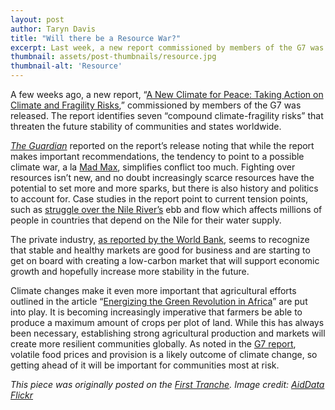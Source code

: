 ```yaml
---
layout: post
author: Taryn Davis
title: "Will there be a Resource War?"
excerpt: Last week, a new report commissioned by members of the G7 was released. The report identifies seven...
thumbnail: assets/post-thumbnails/resource.jpg
thumbnail-alt: 'Resource'
---
```



A few weeks ago, a new report, “[A New Climate for Peace: Taking Action on Climate and Fragility Risks](http://www.newclimateforpeace.org/#report-top),” commissioned by members of the G7 was released. The report identifies seven “compound climate-fragility risks” that threaten the future stability of communities and states worldwide.

*[The Guardian](http://www.theguardian.com/environment/2015/jun/24/g7-climate-change-global-warming-top-foreign-policy-priority-study)* reported on the report’s release noting that while the report makes important recommendations, the tendency to point to a possible climate war, a la [Mad Max](https://en.wikipedia.org/wiki/Mad_Max:_Fury_Road), simplifies conflict too much. Fighting over resources isn’t new, and no doubt increasingly scarce resources have the potential to set more and more sparks, but there is also history and politics to account for.  Case studies in the report point to current tension points, such as [struggle over the Nile River’s](http://www.newclimateforpeace.org/case-study/nile-basin) ebb and flow which affects millions of people in countries that depend on the Nile for their water supply.

The private industry, [as reported by the World Bank](http://blogs.worldbank.org/climatechange/private-sector-addressing-climate-change-whats-good-climate-can-be-good-business?CID=CCG_TTccgEN_D_EXT), seems to recognize that stable and healthy markets are good for business and are starting to get on board with creating a low-carbon market that will support economic growth and hopefully increase more stability in the future.

Climate changes make it even more important that agricultural efforts outlined in the article “[Energizing the Green Revolution in Africa](http://opinionator.blogs.nytimes.com/2015/06/26/energizing-the-green-revolution-in-africa/?&assetType=opinion&assetType=opinion&_r=2)” are put into play. It is becoming increasingly imperative that farmers be able to produce a maximum amount of crops per plot of land. While this has always been necessary, establishing strong agricultural production and markets will create more resilient communities globally. As noted in the [G7 report](http://www.newclimateforpeace.org/#report-top), volatile food prices and provision is a likely outcome of climate change, so getting ahead of it will be important for communities most at risk.


*This piece was originally posted on the [First Tranche](http://aiddata.org/blog/this-week-will-there-be-a-resource-war). Image credit: [AidData Flickr](https://www.flickr.com/photos/aiddata/6987415539/in/album-72157629233033640/)*
